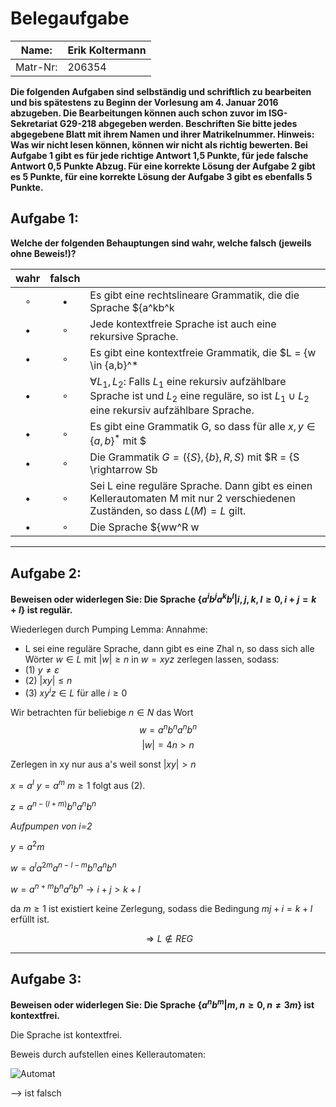 # Belegaufgabe

| Name: | Erik Koltermann |
| ----- | --------------- |
| Matr-Nr: | 206354

**Die folgenden Aufgaben sind selbständig und schriftlich zu bearbeiten und bis spätestens zu Beginn der Vorlesung am 4. Januar 2016 abzugeben. Die Bearbeitungen können auch schon zuvor im ISG-Sekretariat G29-218 abgegeben werden. Beschriften Sie bitte jedes abgegebene Blatt mit ihrem Namen und ihrer Matrikelnummer. Hinweis: Was wir nicht lesen können, können wir nicht als richtig bewerten. Bei Aufgabe 1 gibt es für jede richtige Antwort 1,5 Punkte, für jede falsche Antwort 0,5 Punkte Abzug. Für eine korrekte Lösung der Aufgabe 2 gibt es 5 Punkte, für eine korrekte Lösung der Aufgabe 3 gibt es ebenfalls 5 Punkte.**

## Aufgabe 1:
**Welche der folgenden Behauptungen sind wahr, welche falsch (jeweils ohne Beweis!)?**


| wahr  | falsch  |    |
| :-----: | :-------: | ---- |
| $\circ$ | $\bullet$ | Es gibt eine rechtslineare Grammatik, die die Sprache $\{a^kb^k | k \geq 2\}$ erzeugt. |
| $\bullet$ | $\circ$   | Jede kontextfreie Sprache ist auch eine rekursive Sprache. |
| $\bullet$ | $\circ$   | Es gibt eine kontextfreie Grammatik, die $L = \{w \in \{a,b\}^* | w$ enthält mehr a als b erzeugt.} |
| $\bullet$  | $\circ$  | $\forall L_1,L_2:$ Falls $L_1$ eine rekursiv aufzählbare Sprache ist und $L_2$ eine reguläre, so ist $L_1 \cup L_2$ eine rekursiv aufzählbare Sprache. |
| $\bullet$  | $\circ$  | Es gibt eine Grammatik G, so dass für alle $x,y \in \{a,b\}^*$ mit $|x| = |y|$ gilt $xy \Rightarrow_G^* yx$.
| $\bullet$  | $\circ$  | Die Grammatik $G = (\{S\},\{b\},R,S)$ mit $R = \{S \rightarrow Sb | bS | b\}$ ist mehrdeutig. |
| $\bullet$  | $\circ$  | Sei L eine reguläre Sprache. Dann gibt es einen Kellerautomaten M mit nur 2 verschiedenen Zuständen, so dass $L(M) = L$ gilt. |
| $\bullet$  | $\circ$  | Die Sprache $\{ww^R w | w \in {a, b}^* \}$ ist entscheidbar.

---
## Aufgabe 2:
**Beweisen oder widerlegen Sie:
Die Sprache $\{a^ib^ja^kb^l | i, j,k,l \geq 0,i+ j = k+l\}$ ist regulär.**

Wiederlegen durch Pumping Lemma:
Annahme:
* L sei eine reguläre Sprache, dann gibt es eine Zhal n, so dass sich alle Wörter $w \in L$ mit $|w|\geq n$ in $w=xyz$ zerlegen lassen, sodass:
 * (1) $y \neq \varepsilon$
 * (2) $|xy| \leq n$
 * (3) $xy^iz \in L$ für alle $i \geq 0$

Wir betrachten für beliebige $n \in N$ das Wort
$$w=a^nb^na^nb^n$$
$$|w|=4n>n$$

Zerlegen in xy nur aus a's weil sonst $|xy|>n$

$x=a^l$ $y=a^m$ $m\geq 1$ folgt aus (2).

$z=a^{n-(l+m)}b^na^nb^n$

*Aufpumpen von i=2*

$y=a^2m$

$w=a^la^{2m}a^{n-l-m}b^na^nb^n$

$w=a^{n+m}b^na^nb^n \rightarrow i+j>k+l$

da $m \geq 1$ ist existiert keine Zerlegung, sodass die Bedingung $mj+i=k+l$ erfüllt ist.

$$\Rightarrow L \notin REG$$

---
## Aufgabe 3:
**Beweisen oder widerlegen Sie:
Die Sprache $\{a^nb^m | m,n \geq 0, n \neq 3m\}$ ist kontextfrei.**

Die Sprache ist kontextfrei.

Beweis durch aufstellen eines Kellerautomaten:

![Automat](Automat3.jpg)

--> ist falsch
